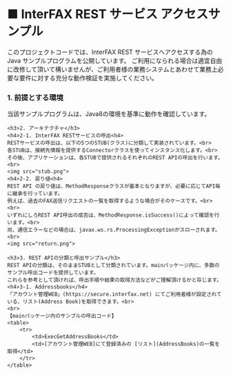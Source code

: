 <body>
<h1>■ InterFAX REST サービス アクセスサンプル</h1>

このプロジェクトコードでは、InterFAX REST サービスへアクセスする為の Java サンプルプログラムを公開しています。
ご利用になられる場合は適宜自由に改修して頂いて構いませんが、ご利用者様の業務システムとあわせて業務上必要な要件に対する充分な動作検証を実施してください。

<div>
    <h3>1. 前提とする環境</h3>
    当該サンプルプログラムは、Java8の環境を基準に動作を確認しています。

    <h3>2. アーキテクチャ</h3>
    <h4>2-1. InterFAX RESTサービスの呼出<h4>
    RESTサービスの呼出は、以下の5つのSTUB(クラス)に分類して実装されています。<br>
    各STUBは、接続先情報を提供するConnectorクラスを使ってインスタンス化します。<br>
    その後、アプリケーションは、各STUBで提供されるそれぞれのREST APIの呼出を行います。<br>
    <img src="stub.png">
    <h4>2-2. 戻り値<h4>
    REST API の戻り値は、MethodResponseクラスが基本となりますが、必要に応じてAPI毎に継承を行っています。
    例えば、過去のFAX送信リクエストの一覧を取得するような場合がそのケースです。<br>
    <br>
    いずれにしろREST API呼出の成否は、MethodResponse.isSuccess()によって確認を行います。<br>
    尚、通信エラーなどの場合は、javax.ws.rs.ProcessingExceptionがスローされます。<br>
    <img src="return.png">

    <h3>3. REST APIの分類と呼出サンプル</h3>
    REST APIの分類は、そのままSTUBとして分類されています。mainパッケージ内に、多数のサンプル呼出コードを提供しています。
    これらを参考として頂ければ、呼出手順や結果の取得方法などがご理解頂けるかと存じます。
    <h4>3-1. Addressbooks</h4>
    「アカウント管理WEB」(https://secure.interfax.net) にてご利用者様が設定されている、リスト(Address Book)を取得できます。<br>
    <br>
    【mainパッケージ内のサンプルの呼出コード】
    <table>
        <tr>
            <td>ExecGetAddressBooks</td>
            <td>[アカウント管理WEB]にて登録済みの [リスト](AddressBooks)の一覧を取得</td>
        </tr>
    </table>
</div>
</body>
